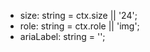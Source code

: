 - size: string = ctx.size || '24';
- role: string = ctx.role || 'img';
- ariaLabel: string = '<icon file name>';